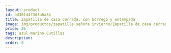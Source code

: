 ```yaml
---
layout: product
id: bd36144f3d3a6a3b
title: Zapatilla de casa cerrada, con borrego y estampada
image: img/productos/zapatilla señora invierno/Zapatilla de casa cerrada, con borrego y estampada=26=azul marino Cutillas.webp
price: 26
tags: azul marino Cutillas
description: 
order: 0
---
```

